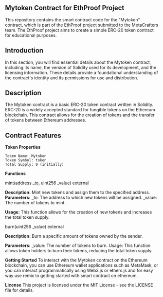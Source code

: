 ## Mytoken Contract for EthProof Project

This repository contains the smart contract code for the "Mytoken" contract, which is part of the EthProof project submitted to the MetaCrafters team. The EthProof project aims to create a simple ERC-20 token contract for educational purposes.

## Introduction 

In this section, you will find essential details about the Mytoken contract, including its name, the version of Solidity used for its development, and the licensing information. These details provide a foundational understanding of the contract's identity and its permissions for use and distribution.

## Description

The Mytoken contract is a basic ERC-20 token contract written in Solidity. ERC-20 is a widely accepted standard for fungible tokens on the Ethereum blockchain. This contract allows for the creation of tokens and the transfer of tokens between Ethereum addresses.

## Contract Features

**Token Properties**
```
Token Name: Mytoken
Token Symbol: token
Total Supply: 0 (initially)
```

**Functions**

mint(address _to, uint256 _value) external

**Description:** Mint new tokens and assign them to the specified address.
**Parameters:**
_to: The address to which new tokens will be assigned.
_value: The number of tokens to mint.

**Usage:** This function allows for the creation of new tokens and increases the total token supply.

burn(uint256 _value) external

**Description:** Burn a specific amount of tokens owned by the sender.

**Parameters:**
_value: The number of tokens to burn.
Usage: This function allows token holders to burn their tokens, reducing the total token supply.

**Getting Started**
To interact with the Mytoken contract on the Ethereum blockchain, you can use Ethereum wallet applications such as MetaMask, or you can interact programmatically using Web3.js or ethers.js and for easy way use remix to getting started with smart contract on ethereum.

**License**
This project is licensed under the MIT License - see the LICENSE file for details.
